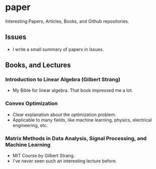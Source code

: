 # paper
Interesting Papers, Articles, Books, and Github repositories.

## Issues
- I write a small summary of papers in Issues.


## Books, and Lectures

### Introduction to Linear Algebra (Gilbert Strang)
- My Bible for linear algebra. That book impressed me a lot.

### Convex Optimization
- Clear explanation about the optimization problem.
- Applicable to many fields, like machine learning, physics, electrical engineering, etc.

### Matrix Methods in Data Analysis, Signal Processing, and Machine Learning
- MIT Course by Gilbert Strang.
- I've never seen such an interesting lecture before.
